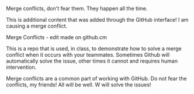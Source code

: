 Merge conflicts, don't fear them. They happen all the time.

This is additional content that was added through the GitHub interface! I am causing a merge conflict.

Merge Conflicts - edit made on github.cm

This is a repo that is used, in class, to demonstrate how to solve a merge conflict when it occurs with your teammates. Sometimes Github will automatically solve the issue, other times it cannot and requires human intervention.

Merge conflicts are a common part of working with GitHub. Do not fear the conflicts, my friends! All will be well. W will solve the issues!
